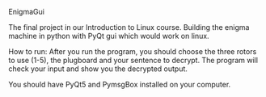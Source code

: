  EnigmaGui
 
 The final project in our Introduction to Linux course.
 Building the enigma machine in python with PyQt gui which would work on linux.
 
 How to run:
 After you run the program, you should choose the three rotors to use (1-5), the plugboard and your sentence to decrypt. The   program will check your input and show you the decrypted output.

You should have PyQt5 and PymsgBox installed on your computer.
